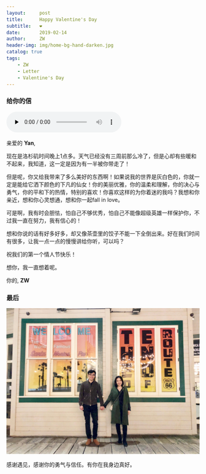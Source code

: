 ```yaml
---
layout:     post
title:      Happy Valentine's Day
subtitle:   ❤️
date:       2019-02-14
author:     ZW
header-img: img/home-bg-hand-darken.jpg
catalog: true
tags:
    - ZW
    - Letter
    - Valentine's Day
---
```


### 给你的信

<audio id="audio" controls="" preload="none">
      <source id="mp3" src="https://raw.githubusercontent.com/project106/project106.github.io/master/audio/Perfect.mp3">
</audio>

亲爱的 **Yan**,

   现在是洛杉矶时间晚上1点多。天气已经没有三周前那么冷了，但是心却有些暖和不起来，我知道，这一定是因为有一半被你带走了！
    
   但是呢，你又给我带来了多么美好的东西啊！如果说我的世界是灰白色的，你就一定是能给它洒下颜色的下凡的仙女！你的美丽优雅，你的温柔和理解，你的决心与勇气，你的平和下的热情，特别的喜欢！你喜欢这样的为你着迷的我吗？我想和你亲近，想和你心灵想通，想和你一起fall in love。
   
   可是啊，我有时会胆怯，怕自己不够优秀，怕自己不能像超级英雄一样保护你，不过我一直在努力，我有信心的！

   想和你说的话有好多好多，却又像茶壶里的饺子不能一下全倒出来。好在我们时间有很多，让我一点一点的慢慢讲给你听，可以吗？
   
   祝我们的第一个情人节快乐！
   
   想你，我一直想着呢。

你的,
**ZW**

### 最后
![](https://raw.githubusercontent.com/project106/project106.github.io/master/img/home-bg-us.jpeg)

感谢遇见，感谢你的勇气与信任。有你在我身边真好。
